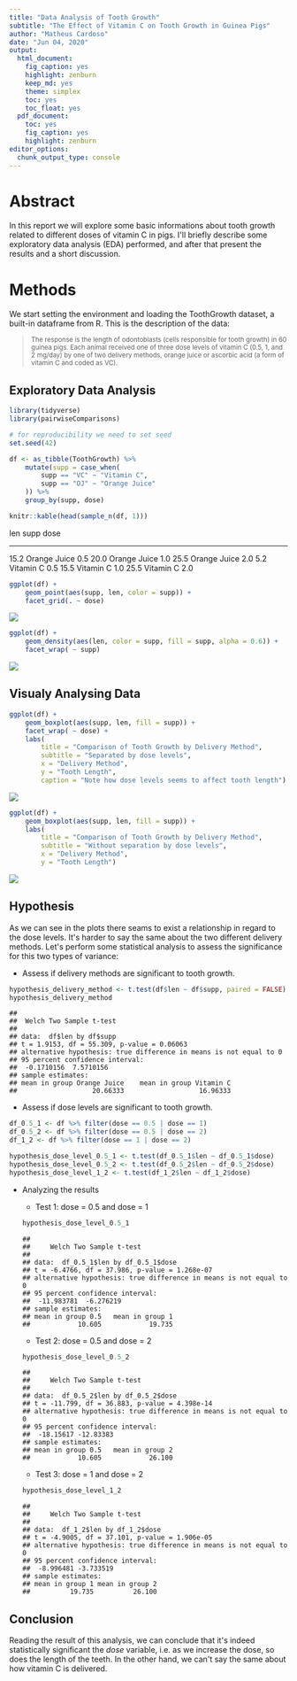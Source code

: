 ```yaml
---
title: "Data Analysis of Tooth Growth"
subtitle: "The Effect of Vitamin C on Tooth Growth in Guinea Pigs"
author: "Matheus Cardoso"
date: "Jun 04, 2020"
output: 
  html_document: 
    fig_caption: yes
    highlight: zenburn
    keep_md: yes
    theme: simplex
    toc: yes
    toc_float: yes
  pdf_document: 
    toc: yes
    fig_caption: yes
    highlight: zenburn
editor_options: 
  chunk_output_type: console
---
```




# Abstract

In this report we will explore some basic informations about tooth growth related to different doses of vitamin C in pigs.
I'll briefly describe some exploratory data analysis (EDA) performed, and after that present the results and a short discussion.

# Methods

We start setting the environment and loading the ToothGrowth dataset, a built-in dataframe from R.
This is the description of the data:

> <sub>The response is the length of odontoblasts (cells responsible for tooth growth) in 60 guinea pigs. Each animal received one of three dose levels of vitamin C (0.5, 1, and 2 mg/day) by one of two delivery methods, orange juice or ascorbic acid (a form of vitamin C and coded as VC).</sub>


## Exploratory Data Analysis


```r
library(tidyverse)
library(pairwiseComparisons)

# for reproducibility we need to set seed
set.seed(42)
```


```r
df <- as_tibble(ToothGrowth) %>%
    mutate(supp = case_when(
        supp == "VC" ~ "Vitamin C",
        supp == "OJ" ~ "Orange Juice"
    )) %>% 
    group_by(supp, dose)

knitr::kable(head(sample_n(df, 1)))
```



  len  supp            dose
-----  -------------  -----
 15.2  Orange Juice     0.5
 20.0  Orange Juice     1.0
 25.5  Orange Juice     2.0
  5.2  Vitamin C        0.5
 15.5  Vitamin C        1.0
 25.5  Vitamin C        2.0


```r
ggplot(df) +
    geom_point(aes(supp, len, color = supp)) +
    facet_grid(. ~ dose)
```

![](project_part_2_files/figure-html/eda-1.png)<!-- -->

```r
ggplot(df) +
    geom_density(aes(len, color = supp, fill = supp, alpha = 0.6)) +
    facet_wrap( ~ supp)
```

![](project_part_2_files/figure-html/eda-2.png)<!-- -->


## Visualy Analysing Data


```r
ggplot(df) +
    geom_boxplot(aes(supp, len, fill = supp)) +
    facet_wrap( ~ dose) +
    labs(
        title = "Comparison of Tooth Growth by Delivery Method",
        subtitle = "Separated by dose levels",
        x = "Delivery Method",
        y = "Tooth Length",
        caption = "Note how dose levels seems to affect tooth length")
```

![](project_part_2_files/figure-html/data_plot1-1.png)<!-- -->


```r
ggplot(df) +
    geom_boxplot(aes(supp, len, fill = supp)) +
    labs(
        title = "Comparison of Tooth Growth by Delivery Method",
        subtitle = "Without separation by dose levels",
        x = "Delivery Method",
        y = "Tooth Length")
```

![](project_part_2_files/figure-html/data_plot2-1.png)<!-- -->


## Hypothesis

As we can see in the plots there seams to exist a relationship in regard to the dose levels.
It's harder to say the same about the two different delivery methods.
Let's perform some statistical analysis to assess the significance for this two types of variance:

 - Assess if delivery methods are significant to tooth growth.


```r
hypothesis_delivery_method <- t.test(df$len ~ df$supp, paired = FALSE)
hypothesis_delivery_method
```

```
## 
## 	Welch Two Sample t-test
## 
## data:  df$len by df$supp
## t = 1.9153, df = 55.309, p-value = 0.06063
## alternative hypothesis: true difference in means is not equal to 0
## 95 percent confidence interval:
##  -0.1710156  7.5710156
## sample estimates:
## mean in group Orange Juice    mean in group Vitamin C 
##                   20.66333                   16.96333
```


 - Assess if dose levels are significant to tooth growth.
 
 

```r
df_0.5_1 <- df %>% filter(dose == 0.5 | dose == 1)
df_0.5_2 <- df %>% filter(dose == 0.5 | dose == 2)
df_1_2 <- df %>% filter(dose == 1 | dose == 2)

hypothesis_dose_level_0.5_1 <- t.test(df_0.5_1$len ~ df_0.5_1$dose)
hypothesis_dose_level_0.5_2 <- t.test(df_0.5_2$len ~ df_0.5_2$dose)
hypothesis_dose_level_1_2 <- t.test(df_1_2$len ~ df_1_2$dose)
```
 
   - Analyzing the results
     - Test 1: dose = 0.5 and dose = 1
     
     ```r
     hypothesis_dose_level_0.5_1
     ```
     
     ```
     ## 
     ## 	Welch Two Sample t-test
     ## 
     ## data:  df_0.5_1$len by df_0.5_1$dose
     ## t = -6.4766, df = 37.986, p-value = 1.268e-07
     ## alternative hypothesis: true difference in means is not equal to 0
     ## 95 percent confidence interval:
     ##  -11.983781  -6.276219
     ## sample estimates:
     ## mean in group 0.5   mean in group 1 
     ##            10.605            19.735
     ```
     - Test 2: dose = 0.5 and dose = 2 
     
     ```r
     hypothesis_dose_level_0.5_2
     ```
     
     ```
     ## 
     ## 	Welch Two Sample t-test
     ## 
     ## data:  df_0.5_2$len by df_0.5_2$dose
     ## t = -11.799, df = 36.883, p-value = 4.398e-14
     ## alternative hypothesis: true difference in means is not equal to 0
     ## 95 percent confidence interval:
     ##  -18.15617 -12.83383
     ## sample estimates:
     ## mean in group 0.5   mean in group 2 
     ##            10.605            26.100
     ```
     - Test 3: dose = 1 and dose = 2 
     
     ```r
     hypothesis_dose_level_1_2
     ```
     
     ```
     ## 
     ## 	Welch Two Sample t-test
     ## 
     ## data:  df_1_2$len by df_1_2$dose
     ## t = -4.9005, df = 37.101, p-value = 1.906e-05
     ## alternative hypothesis: true difference in means is not equal to 0
     ## 95 percent confidence interval:
     ##  -8.996481 -3.733519
     ## sample estimates:
     ## mean in group 1 mean in group 2 
     ##          19.735          26.100
     ```
     
 
## Conclusion

Reading the result of this analysis, we can conclude that it's indeed statistically significant the _dose_ variable,
i.e. as we increase the dose, so does the length of the teeth. 
In the other hand, we can't say the same about how vitamin C is delivered.  
